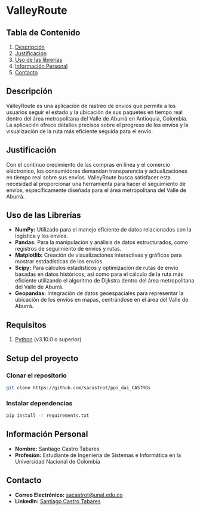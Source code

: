 # ValleyRoute

## Tabla de Contenido
1. [Descripción](#descripción)
2. [Justificación](#justificación)
3. [Uso de las librerías](#uso-de-las-librerías)
4. [Información Personal](#información-personal)
5. [Contacto](#contacto)

## Descripción
ValleyRoute es una aplicación de rastreo de envíos que permite a los usuarios seguir el estado y la ubicación de sus paquetes en tiempo real dentro del área metropolitana del Valle de Aburrá en Antioquia, Colombia. La aplicación ofrece detalles precisos sobre el progreso de los envíos y la visualización de la ruta más eficiente seguida para el envío.

## Justificación
Con el continuo crecimiento de las compras en línea y el comercio eléctronico, los consumidores demandan transparencia y actualizaciones en tiempo real sobre sus envíos. ValleyRoute busca satisfacer esta necesidad al proporcionar una herramienta para hacer el seguimiento de envíos, específicamente diseñada para el área metropolitana del Valle de Aburrá.

## Uso de las Librerías
- **NumPy:** Utilizado para el manejo eficiente de datos relacionados con la logística y los envíos.
- **Pandas:** Para la manipulación y análisis de datos estructurados, como registros de seguimiento de envíos y rutas.
- **Matplotlib:** Creación de visualizaciones interactivas y gráficos para mostrar estdadísticas de los envíos.
- **Scipy:** Para cálculos estadísticos y optimización de rutas de envío basadas en datos históricos, así como para el cálculo de la ruta más eficiente utilizando el algoritmo de Dijkstra dentro del área metropolitana del Valle de Aburrá.
- **Geopandas:** Integración de datos geoespaciales para representar la ubicación de los envíos en mapas, centrándose en el área del Valle de Aburrá.

## Requisitos
1. [Python](https://www.python.org/) (v3.10.0 o superior)

## Setup del proyecto

### Clonar el repositorio

```sh
git clone https://github.com/sacastrot/ppi_dai_CASTROs
```

### Instalar dependencias

```sh
pip install -r requirements.txt

```

## Información Personal
- **Nombre:** Santiago Castro Tabares
- **Profesión:** Estudiante de Ingeniería de Sistemas e Informática en la Universidad Nacional de Colombia

## Contacto
- **Correo Electrónico:** sacastrot@unal.edu.co
- **LinkedIn:** [Santiago Castro Tabares](https://www.linkedin.com/in/santiago-castro-tabares)

